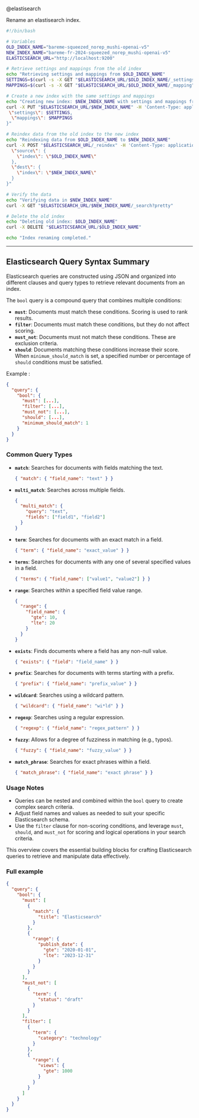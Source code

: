 @elastisearch


Rename an elastisearch index.

```sh
#!/bin/bash

# Variables
OLD_INDEX_NAME="bareme-squeezed_norep_mushi-openai-v5"
NEW_INDEX_NAME="bareme-fr-2024-squeezed_norep_mushi-openai-v5"
ELASTICSEARCH_URL="http://localhost:9200"

# Retrieve settings and mappings from the old index
echo "Retrieving settings and mappings from $OLD_INDEX_NAME"
SETTINGS=$(curl -s -X GET "$ELASTICSEARCH_URL/$OLD_INDEX_NAME/_settings" | jq -r ".\"${OLD_INDEX_NAME}\".settings.index")
MAPPINGS=$(curl -s -X GET "$ELASTICSEARCH_URL/$OLD_INDEX_NAME/_mapping" | jq -r ".\"${OLD_INDEX_NAME}\".mappings")

# Create a new index with the same settings and mappings
echo "Creating new index: $NEW_INDEX_NAME with settings and mappings from $OLD_INDEX_NAME"
curl -X PUT "$ELASTICSEARCH_URL/$NEW_INDEX_NAME" -H 'Content-Type: application/json' -d "{
 \"settings\": $SETTINGS,
  \"mappings\": $MAPPINGS
}"

# Reindex data from the old index to the new index
echo "Reindexing data from $OLD_INDEX_NAME to $NEW_INDEX_NAME"
curl -X POST "$ELASTICSEARCH_URL/_reindex" -H 'Content-Type: application/json' -d "{
  \"source\": {
    \"index\": \"$OLD_INDEX_NAME\"
  },
  \"dest\": {
    \"index\": \"$NEW_INDEX_NAME\"
  }
}"

# Verify the data
echo "Verifying data in $NEW_INDEX_NAME"
curl -X GET "$ELASTICSEARCH_URL/$NEW_INDEX_NAME/_search?pretty"

# Delete the old index
echo "Deleting old index: $OLD_INDEX_NAME"
curl -X DELETE "$ELASTICSEARCH_URL/$OLD_INDEX_NAME"

echo "Index renaming completed."
```


---

## Elasticsearch Query Syntax Summary


Elasticsearch queries are constructed using JSON and organized into different clauses and query types to retrieve relevant documents from an index.

The `bool` query is a compound query that combines multiple conditions:

- **`must`**: Documents must match these conditions. Scoring is used to rank results.
- **`filter`**: Documents must match these conditions, but they do not affect scoring.
- **`must_not`**: Documents must not match these conditions. These are exclusion criteria.
- **`should`**: Documents matching these conditions increase their score. When `minimum_should_match` is set, a specified number or percentage of `should` conditions must be satisfied.

Example :

```json
{
  "query": {
    "bool": {
      "must": [...],
      "filter": [...],
      "must_not": [...],
      "should": [...],
      "minimum_should_match": 1
    }
  }
}
```

### Common Query Types

- **`match`**: Searches for documents with fields matching the text.
  ```json
  { "match": { "field_name": "text" } }
  ```

- **`multi_match`**: Searches across multiple fields.
  ```json
  {
    "multi_match": {
      "query": "text",
      "fields": ["field1", "field2"]
    }
  }
  ```

- **`term`**: Searches for documents with an exact match in a field.
  ```json
  { "term": { "field_name": "exact_value" } }
  ```

- **`terms`**: Searches for documents with any one of several specified values in a field.
  ```json
  { "terms": { "field_name": ["value1", "value2"] } }
  ```

- **`range`**: Searches within a specified field value range.
  ```json
  {
    "range": {
      "field_name": {
        "gte": 10,
        "lte": 20
      }
    }
  }
  ```

- **`exists`**: Finds documents where a field has any non-null value.
  ```json
  { "exists": { "field": "field_name" } }
  ```

- **`prefix`**: Searches for documents with terms starting with a prefix.
  ```json
  { "prefix": { "field_name": "prefix_value" } }
  ```

- **`wildcard`**: Searches using a wildcard pattern.
  ```json
  { "wildcard": { "field_name": "wi*ld" } }
  ```

- **`regexp`**: Searches using a regular expression.
  ```json
  { "regexp": { "field_name": "regex_pattern" } }
  ```

- **`fuzzy`**: Allows for a degree of fuzziness in matching (e.g., typos).
  ```json
  { "fuzzy": { "field_name": "fuzzy_value" } }
  ```

- **`match_phrase`**: Searches for exact phrases within a field.
  ```json
  { "match_phrase": { "field_name": "exact phrase" } }
  ```

### Usage Notes

- Queries can be nested and combined within the `bool` query to create complex search criteria.
- Adjust field names and values as needed to suit your specific Elasticsearch schema.
- Use the `filter` clause for non-scoring conditions, and leverage `must`, `should`, and `must_not` for scoring and logical operations in your search criteria.

This overview covers the essential building blocks for crafting Elasticsearch queries to retrieve and manipulate data effectively.


### Full example

```json
{
  "query": {
    "bool": {
      "must": [
        {
          "match": {
            "title": "Elasticsearch"
          }
        },
        {
          "range": {
            "publish_date": {
              "gte": "2020-01-01",
              "lte": "2023-12-31"
            }
          }
        }
      ],
      "must_not": [
        {
          "term": {
            "status": "draft"
          }
        }
      ],
      "filter": [
        {
          "term": {
            "category": "technology"
          }
        },
        {
          "range": {
            "views": {
              "gte": 1000
            }
          }
        }
      ]
    }
  }
}

